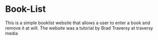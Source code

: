 # Book-List
This is a simple booklist website that allows a user to enter a book and remove it at will.
The website was a tutorial by Brad Traversy at traversy media
